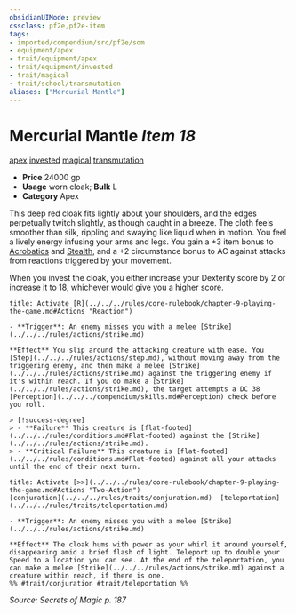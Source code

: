 ```yaml
---
obsidianUIMode: preview
cssclass: pf2e,pf2e-item
tags:
- imported/compendium/src/pf2e/som
- equipment/apex
- trait/equipment/apex
- trait/equipment/invested
- trait/magical
- trait/school/transmutation
aliases: ["Mercurial Mantle"]
---
```

# Mercurial Mantle *Item 18*  
[apex](apex.md)  [invested](invested.md)  [magical](magical.md)  [transmutation](transmutation.md)  

- **Price** 24000 gp
- **Usage** worn cloak; **Bulk** L
- **Category** Apex

This deep red cloak fits lightly about your shoulders, and the edges perpetually twitch slightly, as though caught in a breeze. The cloth feels smoother than silk, rippling and swaying like liquid when in motion. You feel a lively energy infusing your arms and legs. You gain a +3 item bonus to [Acrobatics](../../skills.md#Acrobatics) and [Stealth](../../skills.md#Stealth), and a +2 circumstance bonus to AC against attacks from reactions triggered by your movement.

When you invest the cloak, you either increase your Dexterity score by 2 or increase it to 18, whichever would give you a higher score.

```ad-embed-ability
title: Activate [R](../../../rules/core-rulebook/chapter-9-playing-the-game.md#Actions "Reaction")

- **Trigger**: An enemy misses you with a melee [Strike](../../../rules/actions/strike.md)

**Effect** You slip around the attacking creature with ease. You [Step](../../../rules/actions/step.md), without moving away from the triggering enemy, and then make a melee [Strike](../../../rules/actions/strike.md) against the triggering enemy if it's within reach. If you do make a [Strike](../../../rules/actions/strike.md), the target attempts a DC 38 [Perception](../../../compendium/skills.md#Perception) check before you roll.

> [!success-degree] 
> - **Failure** This creature is [flat-footed](../../../rules/conditions.md#Flat-footed) against the [Strike](../../../rules/actions/strike.md).
> - **Critical Failure** This creature is [flat-footed](../../../rules/conditions.md#Flat-footed) against all your attacks until the end of their next turn.
```

```ad-embed-ability
title: Activate [>>](../../../rules/core-rulebook/chapter-9-playing-the-game.md#Actions "Two-Action")
[conjuration](../../../rules/traits/conjuration.md)  [teleportation](../../../rules/traits/teleportation.md)  

- **Trigger**: An enemy misses you with a melee [Strike](../../../rules/actions/strike.md)

**Effect** The cloak hums with power as your whirl it around yourself, disappearing amid a brief flash of light. Teleport up to double your Speed to a location you can see. At the end of the teleportation, you can make a melee [Strike](../../../rules/actions/strike.md) against a creature within reach, if there is one.  
%% #trait/conjuration #trait/teleportation %%
```

*Source: Secrets of Magic p. 187*
